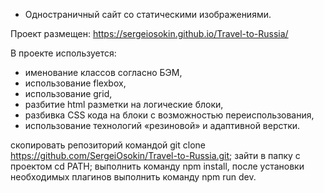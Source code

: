 - Одностраничный сайт со статическими изображениями.

Проект размещен: https://sergeiosokin.github.io/Travel-to-Russia/

В проекте используется:

- именование классов согласно БЭМ,  
- использование flexbox,
- использование grid,
- разбитие html разметки на логические блоки,
- разбивка CSS кода на блоки с возможностью переиспользования,
- использование технологий «резиновой» и адаптивной верстки.


скопировать репозиторий командой git clone https://github.com/SergeiOsokin/Travel-to-Russia.git;
зайти в папку с проектом cd PATH;
выполнить команду npm install,
после установки необходимых плагинов выполнить команду npm run dev.


